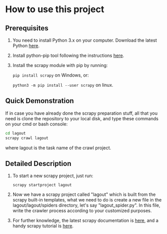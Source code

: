 # How to use this project

## Prerequisites

1. You need to install Python 3.x on your computer. Download the latest Python [here]( https://www.python.org/downloads/ ).

2. Install python-pip tool following the instructions [here]( https://pip.pypa.io/en/stable/installing/ ).

3. Install the scrapy module with pip by running:

   `pip install scrapy` on Windows, or:

   `python3 -m pip install --user scrapy` on linux.

## Quick Demonstration

If in case you have already done the scrapy preparation stuff, all that you need is clone the repository to your local disk, and type these commands on your cmd or bash console:

```bash
cd lagout
scrapy crawl lagout
```

where lagout is the task name of the crawl project.

## Detailed Description

1. To start a new scrapy project, just run:

   `scrapy startproject lagout`

2. Now we have a scrapy project called "lagout" which is built from the scrapy built-in templates, what we need to do is create a new file in the lagout/lagout/spiders directory, let's say "lagout_spider.py". In this file, write the crawler process according to your customized purposes.
3. For further knowledge, the latest scrapy documentation is [here]( https://docs.scrapy.org/en/latest/ ), and a handy scrapy tutorial is [here]( https://docs.scrapy.org/en/latest/intro/tutorial.html ).